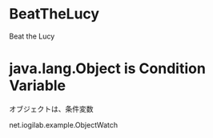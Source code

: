 ﻿# BeatTheLucy
Beat the Lucy

# java.lang.Object is Condition Variable

オブジェクトは、条件変数

net.iogilab.example.ObjectWatch

